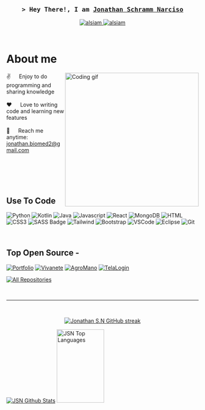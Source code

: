 <!--
## Olá! Seja muito bem-vindo 
## Eu sou o Jonathan Schramm Narciso

<div class= 'status'>
  <a href="https://github.com/JonathanSchramm">
  <img height="180em" src="https://github-readme-stats.vercel.app/api?username=JonathanSchramm&show_icons=true&theme=dracula&include_all_commits=true&count_private=true"/>
  <img height="180em" src="https://github-readme-stats.vercel.app/api/top-langs/?username=JonathanSchramm&layout=compact&langs_count=7&theme=dracula"/>
</div>
  <div style="display: inline_block"><br>
  <img align="center" alt="Jhonny-Python" height="30" width="40" src="https://raw.githubusercontent.com/devicons/devicon/master/icons/python/python-original.svg"> 
</div>
  
 ## Minhas redes sociais!
  
<div> 
<a href="https://www.youtube.com/channel/UC1woNty7XMergR_SfKtP15w" target="_blank"><img src="https://img.shields.io/badge/YouTube-FF0000?style=for-the-badge&logo=youtube&logoColor=white" target="_blank"></a>
<a href="https://www.instagram.com/jonathan_narciso22/" target="_blank"><img src="https://img.shields.io/badge/-Instagram-%23E4405F?style=for-the-badge&logo=instagram&logoColor=white" target="_blank"></a>
<a href="https://www.twitch.tv/lonelymt" target="_blank"><img src="https://img.shields.io/badge/Twitch-9146FF?style=for-the-badge&logo=twitch&logoColor=white" target="_blank"></a>
<a href="https://www.linkedin.com/in/jonathan-narciso-73a82016a/" target="_blank"><img src="https://img.shields.io/badge/-LinkedIn-%230077B5?style=for-the-badge&logo=linkedin&logoColor=white" target="_blank"></a>
</div> -->


<!-- Intro  -->
<h3 align="center">
        <samp>&gt; Hey There!, I am
                <b><a target="_blank" href="https://alsiam.com">Jonathan Schramm Narciso</a></b>
        </samp>
</h3>

<p align="center">
 <a href="https://jonathanschramm.github.io/Portfolio" target="blank">
  <img src="https://img.shields.io/badge/Website-DC143C?style=for-the-badge&logo=medium&logoColor=white" alt="alsiam" />
 </a>
 <a href="https://www.linkedin.com/in/jonathan-narciso-73a82016a/" target="_blank">
  <img src="https://img.shields.io/badge/LinkedIn-0077B5?style=for-the-badge&logo=linkedin&logoColor=white" alt="alsiam"/>
 </a>
</p>
<br />

<!-- About Section -->
 # About me
 
<p>
 <img align="right" width="350" src="/assets/programmer.gif" alt="Coding gif" />
  
 ✌️ &emsp; Enjoy to do programming and sharing knowledge <br/><br/>
 ❤️ &emsp; Love to writing code and learning new features<br/><br/>
 📧 &emsp; Reach me anytime: jonathan.biomed2@gmail.com<br/><br/>

</p>

<br/>
<br/>
<br/>

## Use To Code

![Python](https://img.shields.io/badge/python-3670A0?style=for-the-badge&logo=python&logoColor=ffdd54)
![Kotlin](https://img.shields.io/badge/kotlin-%237F52FF.svg?style=for-the-badge&logo=kotlin&logoColor=white)
![Java](https://img.shields.io/badge/java-%23ED8B00.svg?style=for-the-badge&logo=openjdk&logoColor=white)
![Javascript](https://img.shields.io/badge/Javascript-F0DB4F?style=for-the-badge&labelColor=black&logo=javascript&logoColor=F0DB4F)
![React](https://img.shields.io/badge/-React-61DBFB?style=for-the-badge&labelColor=black&logo=react&logoColor=61DBFB)
![MongoDB](https://img.shields.io/badge/MongoDB-4EA94B?style=for-the-badge&logo=mongodb&logoColor=white)
![HTML](https://img.shields.io/badge/HTML5-E34F26?style=for-the-badge&logo=html5&logoColor=white)
![CSS3](https://img.shields.io/badge/CSS3-1572B6?style=for-the-badge&logo=css3&logoColor=white)
![SASS Badge](https://img.shields.io/badge/Sass-CC6699?style=for-the-badge&logo=sass&logoColor=white)
![Tailwind](https://img.shields.io/badge/Tailwind_CSS-092749?style=for-the-badge&logo=tailwindcss&logoColor=06B6D4&labelColor=000000)
![Bootstrap](https://img.shields.io/badge/Bootstrap-563D7C?style=for-the-badge&logo=bootstrap&logoColor=white)
![VSCode](https://img.shields.io/badge/Visual_Studio-0078d7?style=for-the-badge&logo=visual%20studio&logoColor=white)
![Eclipse](https://img.shields.io/badge/Eclipse-FE7A16.svg?style=for-the-badge&logo=Eclipse&logoColor=white)
![Git](https://img.shields.io/badge/Git-F05032?style=for-the-badge&logo=git&logoColor=white)

<br/>

## Top Open Source -
[![Portfolio](https://github-readme-stats.vercel.app/api/pin/?username=JonathanSchramm&repo=Portfolio&border_color=7F3FBF&bg_color=0D1117&title_color=C9D1D9&text_color=8B949E&icon_color=7F3FBF)](https://github.com/JonathanSchramm/Portfolio)
[![Vivanete](https://github-readme-stats.vercel.app/api/pin/?username=JonathanSchramm&repo=SiteVivanete&border_color=7F3FBF&bg_color=0D1117&title_color=C9D1D9&text_color=8B949E&icon_color=7F3FBF)](https://github.com/alsiam/al-folio)
[![AgroMano](https://github-readme-stats.vercel.app/api/pin/?username=JonathanSchramm&repo=SiteAgromano&border_color=7F3FBF&bg_color=0D1117&title_color=C9D1D9&text_color=8B949E&icon_color=7F3FBF)](https://github.com/alsiam/alsiam)
[![TelaLogin](https://github-readme-stats.vercel.app/api/pin/?username=JonathanSchramm&repo=TelaLogin&border_color=7F3FBF&bg_color=0D1117&title_color=C9D1D9&text_color=8B949E&icon_color=7F3FBF)](https://github.com/alsiam/alsiam.github.io)

<p align="left">
  <a href="https://github.com/JonathanSchramm?tab=repositories" target="_blank"><img alt="All Repositories" title="All Repositories" src="https://img.shields.io/badge/-All%20Repos-2962FF?style=for-the-badge&logo=koding&logoColor=white"/></a>
</p>

<br/>
<hr/>
<br/>

<p align="center">
  <a href="https://github.com/JonathanSchramm">
    <img src="https://github-readme-streak-stats.herokuapp.com/?user=JonathanSchramm&theme=highcontrast&hide_border=true" alt="Jonathan S.N GitHub streak"/>
    
  </a>
</p>

<a> 
    <a href="https://github.com/JonathanSchramm"><img alt="JSN Github Stats" src="https://github-readme-stats.vercel.app/api?username=JonathanSchramm&theme=highcontrast&show_icons=true&hide_border=true&count_private=true"/></a>
  <a href="https://github.com/JonathanSchramm"><img alt="JSN Top Languages" src="https://github-readme-stats.vercel.app/api/top-langs/?username=JonathanSchramm&theme=highcontrast&show_icons=true&hide_border=true&layout=compact" height="192px" width="49.5%"/></a>
  <br/>
</a>

